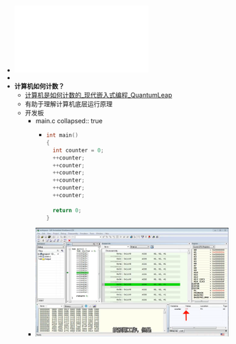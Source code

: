 - ![FreeRTOS完全开发手册之上册_快速入门.pdf](../assets/FreeRTOS完全开发手册之上册_快速入门_1715181115582_0.pdf)
-
- **计算机如何计数？**
	- [计算机是如何计数的_现代嵌入式编程_QuantumLeap](https://www.bilibili.com/video/BV1754y1w7NB?vd_source=45fd533064b8c241036e73ec2339b6dc)
	- 有助于理解计算机底层运行原理
	- 开发板
		- main.c
		  collapsed:: true
			- ```c
			  int main()
			  {
			    int counter = 0;
			    ++counter;
			    ++counter;
			    ++counter;
			    ++counter;
			    ++counter;
			    ++counter;
			    
			    return 0;
			  }
			  ```
		- ![image.png](../assets/image_1715183820188_0.png)